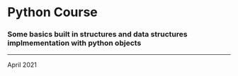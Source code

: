 <h1>Python Course</h1>


<h3>Some basics built in structures and data structures implmementation with python objects</h3>
<hr>
<p>April 2021</p>